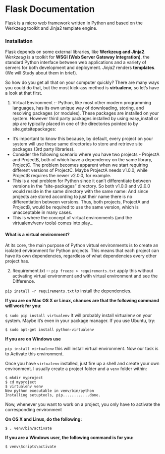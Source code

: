 # **Flask Documentation**

Flask is a micro web framework written in Python and based on the Werkzeug toolkit and Jinja2 template engine.

### Installation

Flask depends on some external libraries, like **Werkzeug and Jinja2**. *Werkzeug* is a toolkit for **WSGI (Web Server Gateway Integration)**, the standard Python interface between web applications and a variety of servers for both development and deployment. *Jinja2* renders **templates**. (We will Study about them in brief).

So how do you get all that on your computer quickly? There are many ways you could do that, but the most kick-ass method is **virtualenv**, so let’s have a look at that first.

1. Virtual Environment :- Python, like most other modern programming languages, has its own unique way of downloading, storing, and resolving packages (or modules). These packages are installed on your system. However third party packages installed by using easy_install or pip are typically placed in one of the directories pointed to by site.getsitepackages:
* It’s important to know this because, by default, every project on your system will use these same directories to store and retrieve site packages (3rd party libraries).
* Consider the following scenario where you have two projects - ProjectA and ProjectB, both of which have a dependency on the same library, ProjectC. The problem becomes apparent when we start requiring different versions of ProjectC. Maybe ProjectA needs v1.0.0, while ProjectB requires the newer v2.0.0, for example.
* This is a real problem for Python since it can’t differentiate between versions in the “site-packages” directory. So both v1.0.0 and v2.0.0 would reside in the same directory with the same name:  And since projects are stored according to just their name there is no differentiation between versions. Thus, both projects, ProjectA and ProjectB, would be required to use the same version, which is unacceptable in many cases.
* This is where the concept of virtual environments (and the virtualenv/venv tools) comes into play…

####  What is a virtual environment?
At its core, the main purpose of Python virtual environments is to create an isolated environment for Python projects. This means that each project can have its own dependencies, regardless of what dependencies every other project has.

2. Requirement.txt --
`pip freeze > requirements.txt` apply this without  activating virtual environment and with virtual environment and see the Difference.

`pip install -r requirements.txt` to install the dependencies.

**If you are on Mac OS X or Linux, chances are that the following command will work for you:**

`$ sudo pip install virtualenv`
 It will probably install virtualenv on your system.
Maybe it’s even in your package manager. If you use Ubuntu, try:

`$ sudo apt-get install python-virtualenv`

**If you are on Windows use**

`pip install virtualenv` this will install virtual environment. Now our task is to Activate this environment.

Once you have `virtualenv` installed, just fire up a shell and create your own environment. I usually create a project folder and a `venv` folder within:

```
$ mkdir myproject
$ cd myproject
$ virtualenv venv
New python executable in venv/bin/python
Installing setuptools, pip............done.

```
Now, whenever you want to work on a project, you only have to activate the corresponding environment

**On OS X and Linux, do the following:**

`$ . venv/bin/activate`

**If you are a Windows user, the following command is for you:**

`$ venv\Scripts\activate`
